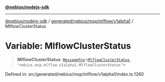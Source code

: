 [**@nebius/nodejs-sdk**](../../../../../../README.md)

---

[@nebius/nodejs-sdk](../../../../../../README.md) / [generated/nebius/msp/mlflow/v1alpha1](../README.md) / MlflowClusterStatus

# Variable: MlflowClusterStatus

> **MlflowClusterStatus**: [`MessageFns`](../../../../../../runtime/protos/core/interfaces/MessageFns.md)\<[`MlflowClusterStatus`](../interfaces/MlflowClusterStatus.md), `"nebius.msp.mlflow.v1alpha1.MlflowClusterStatus"`\>

Defined in: src/generated/nebius/msp/mlflow/v1alpha1/index.ts:1260
